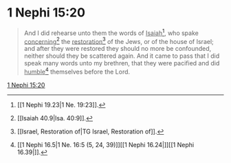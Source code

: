# 1 Nephi 15:20

> And I did rehearse unto them the words of <u>Isaiah</u>[^a], who spake <u>concerning</u>[^b] the <u>restoration</u>[^c] of the Jews, or of the house of Israel; and after they were restored they should no more be confounded, neither should they be scattered again. And it came to pass that I did speak many words unto my brethren, that they were pacified and did <u>humble</u>[^d] themselves before the Lord.

[1 Nephi 15:20](https://www.churchofjesuschrist.org/study/scriptures/bofm/1-ne/15?lang=eng&id=p20#p20)


[^a]: [[1 Nephi 19.23|1 Ne. 19:23]].  
[^b]: [[Isaiah 40.9|Isa. 40:9]].  
[^c]: [[Israel, Restoration of|TG Israel, Restoration of]].  
[^d]: [[1 Nephi 16.5|1 Ne. 16:5 (5, 24, 39)]][[1 Nephi 16.24|]][[1 Nephi 16.39|]].  
